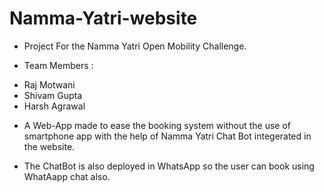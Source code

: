 # Namma-Yatri-website
- Project For the Namma Yatri Open Mobility Challenge.

- Team Members : 
* Raj Motwani
* Shivam Gupta
* Harsh Agrawal



 
- A Web-App made to ease the booking system without the use of smartphone app with the help of Namma Yatri Chat Bot integerated in the website.

- The ChatBot is also deployed in WhatsApp so the user can book using WhatAapp chat also.
